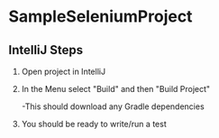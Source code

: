 # SampleSeleniumProject
## IntelliJ Steps
1. Open project in IntelliJ
2. In the Menu select "Build" and then "Build Project"

   -This should download any Gradle dependencies
3. You should be ready to write/run a test